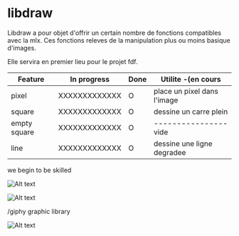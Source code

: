 # libdraw

Libdraw a pour objet d'offrir un certain nombre de fonctions compatibles avec la mlx.
Ces fonctions releves de la manipulation plus ou moins basique d'images.

Elle servira en premier lieu pour le projet fdf.

| Feature 		| In progress	| Done	| Utilite -(en cours				|
| --------------|---------------|-------|---------------------------------- |
| pixel			| XXXXXXXXXXXXX	|   O   | place un pixel dans l'image		|
| square		| XXXXXXXXXXXXX	|	O	| dessine un carre plein			|
| empty square	| XXXXXXXXXXXXX	|	O	| ---------------- vide				|
| line			| XXXXXXXXXXXXX	|   O	| dessine une ligne degradee		|

we begin to be skilled


![Alt text](https://media.giphy.com/media/mp1JYId8n0t3y/giphy.gif)

![Alt text](http://media.giphy.com/media/lOCRuOzOMJ2g0/giphy-tumblr.gif)

/giphy graphic library

![Alt text](http://media0.giphy.com/media/IerVAJUS26GQg/giphy.gif)
